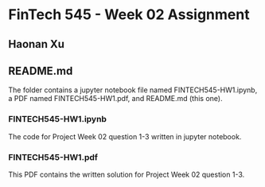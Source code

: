 # FinTech 545 - Week 02 Assignment
## Haonan Xu
## README.md

The folder contains a jupyter notebook file named FINTECH545-HW1.ipynb, a PDF named FINTECH545-HW1.pdf, and README.md (this one). 

### FINTECH545-HW1.ipynb

The code for Project Week 02 question 1-3 written in jupyter notebook. 

### FINTECH545-HW1.pdf

This PDF contains the written solution for Project Week 02 question 1-3.
